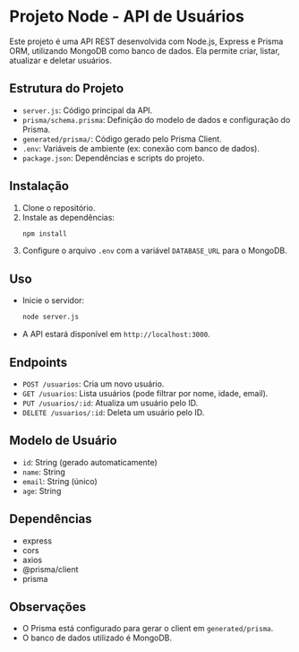 # Projeto Node - API de Usuários

Este projeto é uma API REST desenvolvida com Node.js, Express e Prisma ORM, utilizando MongoDB como banco de dados. Ela permite criar, listar, atualizar e deletar usuários.

## Estrutura do Projeto

- `server.js`: Código principal da API.
- `prisma/schema.prisma`: Definição do modelo de dados e configuração do Prisma.
- `generated/prisma/`: Código gerado pelo Prisma Client.
- `.env`: Variáveis de ambiente (ex: conexão com banco de dados).
- `package.json`: Dependências e scripts do projeto.

## Instalação

1. Clone o repositório.
2. Instale as dependências:
   ```sh
   npm install
   ```
3. Configure o arquivo `.env` com a variável `DATABASE_URL` para o MongoDB.

## Uso

- Inicie o servidor:
  ```sh
  node server.js
  ```
- A API estará disponível em `http://localhost:3000`.

## Endpoints

- `POST /usuarios`: Cria um novo usuário.
- `GET /usuarios`: Lista usuários (pode filtrar por nome, idade, email).
- `PUT /usuarios/:id`: Atualiza um usuário pelo ID.
- `DELETE /usuarios/:id`: Deleta um usuário pelo ID.

## Modelo de Usuário

- `id`: String (gerado automaticamente)
- `name`: String
- `email`: String (único)
- `age`: String

## Dependências

- express
- cors
- axios
- @prisma/client
- prisma

## Observações

- O Prisma está configurado para gerar o client em `generated/prisma`.
- O banco de dados utilizado é MongoDB.